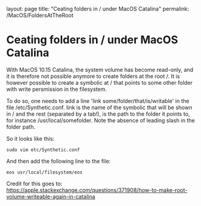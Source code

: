 layout: page
title: "Ceating folders in / under MacOS Catalina"
permalink: /MacOS/FoldersAtTheRoot

# Ceating folders in / under MacOS Catalina 

With MacOS 10.15 Catalina, the system volume has become read-only, and it is therefore not possible anymore to create folders at the root /. It is however possible to create a symbolic at / that points to some other folder with write persmission in the filesystem. 

To do so, one needs to add a line 'link 	some/folder/that/is/writable' in the file /etc/Synthetic.conf. link is the name of the symbolic that will be shown in / and the rest (separated by a tab!), is the path to the folder it points to, for instance /usr/local/somefolder. Note the absence of leading slash in the folder path. 

So it looks like this: 

	sudo vim etc/Synthetic.conf

And then add the following line to the file: 

	eos	usr/local/filesystem/eos


Credit for this goes to: https://apple.stackexchange.com/questions/371908/how-to-make-root-volume-writeable-again-in-catalina
